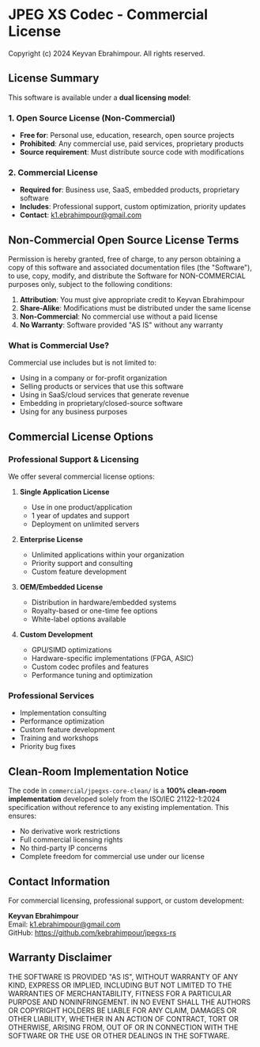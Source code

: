 # JPEG XS Codec - Commercial License

Copyright (c) 2024 Keyvan Ebrahimpour. All rights reserved.

## License Summary

This software is available under a **dual licensing model**:

### 1. Open Source License (Non-Commercial)
- **Free for**: Personal use, education, research, open source projects
- **Prohibited**: Any commercial use, paid services, proprietary products
- **Source requirement**: Must distribute source code with modifications

### 2. Commercial License
- **Required for**: Business use, SaaS, embedded products, proprietary software
- **Includes**: Professional support, custom optimization, priority updates
- **Contact**: k1.ebrahimpour@gmail.com

## Non-Commercial Open Source License Terms

Permission is hereby granted, free of charge, to any person obtaining a copy
of this software and associated documentation files (the "Software"), to use,
copy, modify, and distribute the Software for NON-COMMERCIAL purposes only,
subject to the following conditions:

1. **Attribution**: You must give appropriate credit to Keyvan Ebrahimpour
2. **Share-Alike**: Modifications must be distributed under the same license
3. **Non-Commercial**: No commercial use without a paid license
4. **No Warranty**: Software provided "AS IS" without any warranty

### What is Commercial Use?
Commercial use includes but is not limited to:
- Using in a company or for-profit organization
- Selling products or services that use this software
- Using in SaaS/cloud services that generate revenue
- Embedding in proprietary/closed-source software
- Using for any business purposes

## Commercial License Options

### Professional Support & Licensing
We offer several commercial license options:

1. **Single Application License**
   - Use in one product/application
   - 1 year of updates and support
   - Deployment on unlimited servers

2. **Enterprise License**
   - Unlimited applications within your organization
   - Priority support and consulting
   - Custom feature development

3. **OEM/Embedded License**
   - Distribution in hardware/embedded systems
   - Royalty-based or one-time fee options
   - White-label options available

4. **Custom Development**
   - GPU/SIMD optimizations
   - Hardware-specific implementations (FPGA, ASIC)
   - Custom codec profiles and features
   - Performance tuning and optimization

### Professional Services
- Implementation consulting
- Performance optimization
- Custom feature development
- Training and workshops
- Priority bug fixes

## Clean-Room Implementation Notice

The code in `commercial/jpegxs-core-clean/` is a **100% clean-room implementation**
developed solely from the ISO/IEC 21122-1:2024 specification without reference to
any existing implementation. This ensures:

- No derivative work restrictions
- Full commercial licensing rights
- No third-party IP concerns
- Complete freedom for commercial use under our license

## Contact Information

For commercial licensing, professional support, or custom development:

**Keyvan Ebrahimpour**  
Email: k1.ebrahimpour@gmail.com  
GitHub: https://github.com/kebrahimpour/jpegxs-rs

## Warranty Disclaimer

THE SOFTWARE IS PROVIDED "AS IS", WITHOUT WARRANTY OF ANY KIND, EXPRESS OR
IMPLIED, INCLUDING BUT NOT LIMITED TO THE WARRANTIES OF MERCHANTABILITY,
FITNESS FOR A PARTICULAR PURPOSE AND NONINFRINGEMENT. IN NO EVENT SHALL THE
AUTHORS OR COPYRIGHT HOLDERS BE LIABLE FOR ANY CLAIM, DAMAGES OR OTHER
LIABILITY, WHETHER IN AN ACTION OF CONTRACT, TORT OR OTHERWISE, ARISING FROM,
OUT OF OR IN CONNECTION WITH THE SOFTWARE OR THE USE OR OTHER DEALINGS IN THE
SOFTWARE.